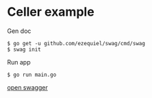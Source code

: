# Celler example

Gen doc

```console
$ go get -u github.com/ezequiel/swag/cmd/swag
$ swag init
```

Run app

```console
$ go run main.go
```

[open swagger](http://localhost:8080/swagger/index.html)
